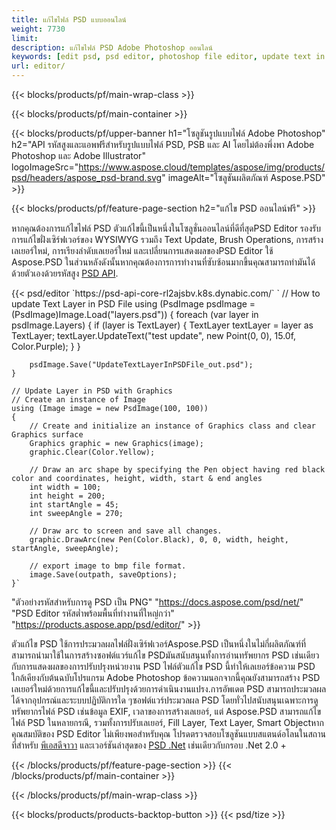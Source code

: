 ```yaml
---
title: แก้ไขไฟล์ PSD แบบออนไลน์
weight: 7730
limit: 
description: แก้ไขไฟล์ PSD Adobe Photoshop ออนไลน์
keywords: [edit psd, psd editor, photoshop file editor, update text in psd, update psd]
url: editor/
---
```


{{< blocks/products/pf/main-wrap-class >}}


{{< blocks/products/pf/main-container >}}

{{< blocks/products/pf/upper-banner h1="โซลูชันรูปแบบไฟล์ Adobe Photoshop" h2="API รหัสสูงและแอพฟรีสำหรับรูปแบบไฟล์ PSD, PSB และ AI โดยไม่ต้องพึ่งพา Adobe Photoshop และ Adobe Illustrator" logoImageSrc="https://www.aspose.cloud/templates/aspose/img/products/psd/headers/aspose_psd-brand.svg" imageAlt="โซลูชันผลิตภัณฑ์ Aspose.PSD" >}}

{{< blocks/products/pf/feature-page-section h2="แก้ไข PSD ออนไลน์ฟรี" >}}
<p>หากคุณต้องการแก้ไขไฟล์ PSD ตัวแก้ไขนี้เป็นหนึ่งในโซลูชั่นออนไลน์ที่ดีที่สุดPSD Editor รองรับการแก้ไขฝั่งเซิร์ฟเวอร์ของ WYSIWYG รวมถึง Text Update, Brush Operations, การสร้างเลเยอร์ใหม่, การเรียงลำดับเลเยอร์ใหม่ และเปลี่ยนการแสดงผลของPSD Editor ใช้ Aspose.PSD ในส่วนหลังดังนั้นหากคุณต้องการการทำงานที่ซับซ้อนมากขึ้นคุณสามารถทำมันได้ด้วยตัวเองด้วยรหัสสูง <a href="/psd/{{< lang-code >}}">PSD API</a>.</p>
{{< psd/editor `https://psd-api-core-rl2ajsbv.k8s.dynabic.com/` 
`	// How to update Text Layer in PSD File
	using (PsdImage psdImage = (PsdImage)Image.Load("layers.psd"))
  	{
		foreach (var layer in psdImage.Layers)
		{
			if (layer is TextLayer)
			{
				TextLayer textLayer = layer as TextLayer;
				textLayer.UpdateText("test update", new Point(0, 0), 15.0f, Color.Purple);
			}
		}

		psdImage.Save("UpdateTextLayerInPSDFile_out.psd");
	}
	
	// Update Layer in PSD with Graphics
	// Create an instance of Image
	using (Image image = new PsdImage(100, 100))
	{
		// Create and initialize an instance of Graphics class and clear Graphics surface
		Graphics graphic = new Graphics(image);
		graphic.Clear(Color.Yellow);

		// Draw an arc shape by specifying the Pen object having red black color and coordinates, height, width, start & end angles                 
		int width = 100;
		int height = 200;
		int startAngle = 45;
		int sweepAngle = 270;

		// Draw arc to screen and save all changes.
		graphic.DrawArc(new Pen(Color.Black), 0, 0, width, height, startAngle, sweepAngle);

		// export image to bmp file format.
		image.Save(outpath, saveOptions);
	}` 
"ตัวอย่างรหัสสำหรับการดู PSD เป็น PNG"  "https://docs.aspose.com/psd/net/" 
"PSD Editor รหัสต่ำพร้อมพื้นที่ทำงานที่ใหญ่กว่า" "https://products.aspose.app/psd/editor/" >}}
<p>ตัวแก้ไข PSD ใช้การประมวลผลไฟล์ฝั่งเซิร์ฟเวอร์Aspose.PSD เป็นหนึ่งในไม่กี่ผลิตภัณฑ์ที่สามารถนำมาใช้ในการสร้างซอฟต์แวร์แก้ไข PSDมันสนับสนุนทั้งการอ่านทรัพยากร PSD เช่นเดียวกับการแสดงผลของการปรับปรุงหน่วยงาน PSD ไฟล์ตัวแก้ไข PSD นี้ทำให้เลเยอร์ข้อความ PSD ใกล้เคียงกับต้นฉบับโปรแกรม Adobe Photoshop ข้อความนอกจากนี้คุณยังสามารถสร้าง PSD เลเยอร์ใหม่ด้วยการแก้ไขนี้และปรับปรุงด้วยการดำเนินงานแปรง.การอัพเดต PSD สามารถประมวลผลได้จากอุปกรณ์และระบบปฏิบัติการใด ๆซอฟต์แวร์ประมวลผล PSD โดยทั่วไปสนับสนุนเฉพาะการดูทรัพยากรไฟล์ PSD เช่นข้อมูล EXIF, เวลาของการสร้างเลเยอร์, แต่ Aspose.PSD สามารถแก้ไขไฟล์ PSD ในหลายกรณี, รวมทั้งการปรับเลเยอร์, Fill Layer, Text Layer, Smart Objectหากคุณสมบัติของ PSD Editor ไม่เพียงพอสำหรับคุณ โปรดตรวจสอบโซลูชันแบบสแตนด์อโลนในสถานที่สำหรับ <a href="/psd/{{< lang-code >}}java">พีเอสดีจาวา</a> และเวอร์ชันล่าสุดของ <a href="/psd/{{< lang-code >}}net">PSD .Net</a> เช่นเดียวกับกรอบ .Net 2.0 +</p>

{{< /blocks/products/pf/feature-page-section >}}
{{< /blocks/products/pf/main-container >}}


{{< /blocks/products/pf/main-wrap-class >}}

{{< blocks/products/products-backtop-button >}}
{{< psd/tize >}}
